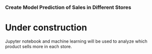 ### Create Model Prediction of Sales in Different Stores

# Under construction #
Jupyter notebook and machine learning will be used to analyze which product sells more in each store.
